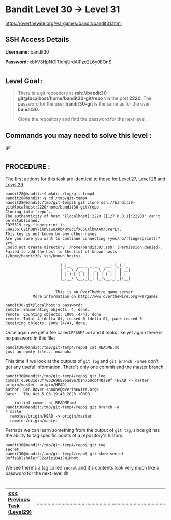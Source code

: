 # Bandit Level 30 -> Level 31 #

https://overthewire.org/wargames/bandit/bandit31.html

## SSH Access Details ##
**Username:**  bandit30

**Password:**  xbhV3HpNGlTIdnjUrdAlPzc2L6y9EOnS

#

## Level Goal : ##
>There is a git repository at **ssh://bandit30-git@localhost/home/bandit30-git/repo** via the port **2220**. The password for the user **bandit30-git** is the same as for the user **bandit30**.
>
>Clone the repository and find the password for the next level.



## Commands you may need to solve this level : ##
git

#  
## PROCEDURE : ##

The first actions for this task are identical to those for [Level 27](Level27%20->%20Level28.md), [Level 28](Level28%20->%20Level29.md) and [Level 29](Level29%20->%20Level30.md).


```console
bandit28@bandit:~$ mkdir /tmp/git-temp4
bandit28@bandit:~$ cd /tmp/git-temp4
bandit28@bandit:/tmp/git-temp2$ git clone ssh://bandit30-git@localhost:2220/home/bandit30-git/repo
Cloning into 'repo'...
The authenticity of host '[localhost]:2220 ([127.0.0.1]:2220)' can't be established.
ED25519 key fingerprint is SHA256:C2ihUBV7ihnV1wUXRb4RrEcLfXC5CXlhmAAM/urerLY.
This key is not known by any other names
Are you sure you want to continue connecting (yes/no/[fingerprint])? yes
Could not create directory '/home/bandit30/.ssh' (Permission denied).
Failed to add the host to the list of known hosts (/home/bandit30/.ssh/known_hosts).
                         _                     _ _ _
                        | |__   __ _ _ __   __| (_) |_
                        | '_ \ / _` | '_ \ / _` | | __|
                        | |_) | (_| | | | | (_| | | |_
                        |_.__/ \__,_|_| |_|\__,_|_|\__|


                      This is an OverTheWire game server.
            More information on http://www.overthewire.org/wargames

bandit30-git@localhost's password:
remote: Enumerating objects: 4, done.
remote: Counting objects: 100% (4/4), done.
remote: Total 4 (delta 0), reused 0 (delta 0), pack-reused 0
Receiving objects: 100% (4/4), done.
```

Once again we get a file called `README.md` and it looks like yet again there is no password in this file:

```console
bandit30@bandit:/tmp/git-temp4/repo$ cat README.md
just an epmty file... muahaha
```

This time if we look at the outputs of `git log` and `git branch -a` we don't get any useful information.  There's only one commit and the master branch.

```console
bandit30@bandit:/tmp/git-temp4/repo$ git log
commit d39631d73f786269b895ae9a7b14760cbf40a99f (HEAD -> master, origin/master, origin/HEAD)
Author: Ben Dover <noone@overthewire.org>
Date:   Thu Oct 5 06:19:45 2023 +0000

    initial commit of README.md
bandit30@bandit:/tmp/git-temp4/repo$ git branch -a
* master
  remotes/origin/HEAD -> origin/master
  remotes/origin/master
```

Perhaps we can learn something from the output of `git tag`, since git has the ability to tag specific points of a repository's history.

```console
bandit30@bandit:/tmp/git-temp4/repo$ git tag
secret
bandit30@bandit:/tmp/git-temp4/repo$ git show secret
OoffzGDlzhAlerFJ2cAiz1D41JW1Mhmt
```

We see there's a tag called `secret` and it's contents look very much like a password for the next level 😄


#
[<<< Previous Task (Level29) ](Level29%20->%20Level30.md)|......................................................................................................| [Next Task (Level31) >>>](Level31%20->%20Level32.md)|
:-|--|-:

